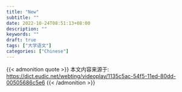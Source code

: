 ```yaml
---
title: "New"
subtitle: ""
date: 2022-10-24T08:51:13+08:00
description: ""
keywords: ""
draft: true
tags: ["大学语文"]
categories: ["Chinese"]
---
```


{{< admonition quote >}}
本文内容来源于: https://dict.eudic.net/webting/videoplay/1135c5ac-54f5-11ed-80dd-00505686c5e6
{{< /admonition >}}